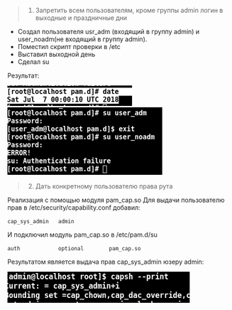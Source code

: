 

>1. Запретить всем пользователям, кроме группы admin логин в выходные и праздничные дни

- Создал пользователя usr_adm (входящий в группу admin) и user_noadm(не входящий в группу admin).
- Поместил скрипт проверки в /etc
- Выставил выходной день 
- Сделал su

Результат:

![date](https://github.com/armakoz/otus-linux/blob/master/images/date.png)
![user_auth](https://github.com/armakoz/otus-linux/blob/master/images/user_auth.png)

>2. Дать конкретному пользователю права рута

Реализация с помощью модуля pam_cap.so
Для выдачи пользователю прав в /etc/security/capability.conf добавил:
```
cap_sys_admin   admin
```

И подключил модуль pam_cap.so в /etc/pam.d/su

```
auth            optional        pam_cap.so
```

Результатом является выдача прав cap_sys_admin юзеру admin:

![cap_admin](https://github.com/armakoz/otus-linux/blob/master/images/cap_admin.png)
